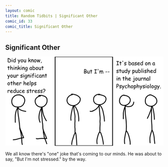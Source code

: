 ```yaml
---
layout: comic
title: Random Tidbits | Significant Other
comic_id: 33
comic_title: Significant Other
---
```


## Significant Other

<img id="img33" src="/assets/images/33.png">

We all know there's "one" joke that's coming to our minds. He was about to say, "But I'm not stressed." by the way.
